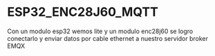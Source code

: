 # ESP32_ENC28J60_MQTT
Con un modulo esp32 wemos lite y un modulo enc28j60 se logro conectarlo y enviar datos por cable ethernet a nuestro servidor broker EMQX
